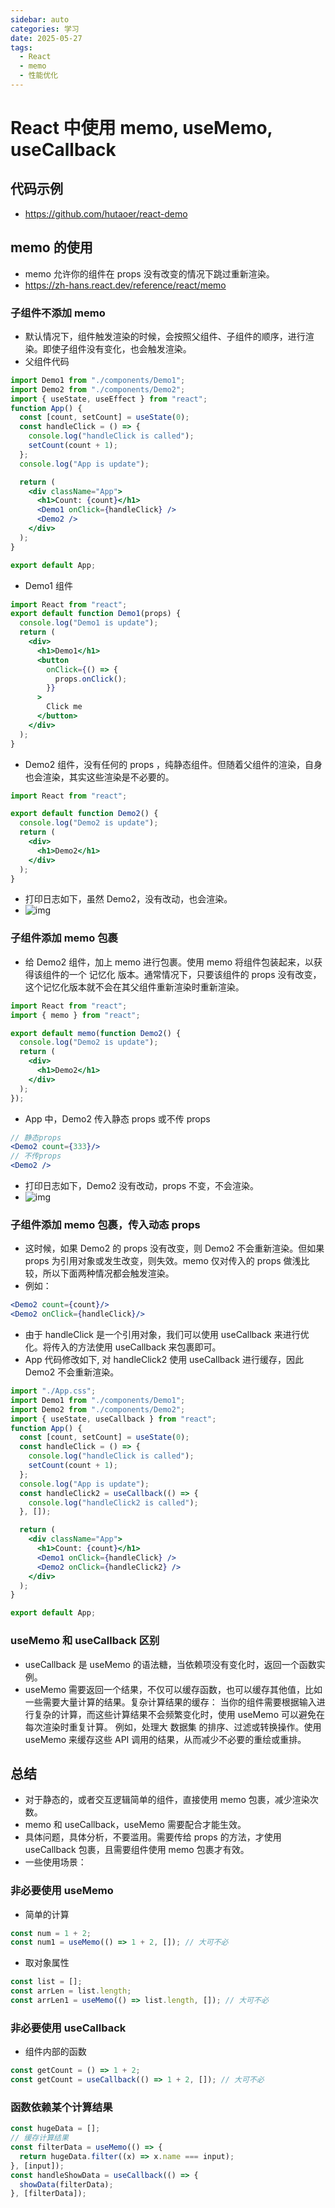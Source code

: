 ```yaml
---
sidebar: auto
categories: 学习
date: 2025-05-27
tags:
  - React
  - memo
  - 性能优化
---
```


# React 中使用 memo, useMemo, useCallback

## 代码示例

- https://github.com/hutaoer/react-demo

## memo 的使用

- memo 允许你的组件在 props 没有改变的情况下跳过重新渲染。
- https://zh-hans.react.dev/reference/react/memo

### 子组件不添加 memo

- 默认情况下，组件触发渲染的时候，会按照父组件、子组件的顺序，进行渲染。即使子组件没有变化，也会触发渲染。
- 父组件代码

```jsx
import Demo1 from "./components/Demo1";
import Demo2 from "./components/Demo2";
import { useState, useEffect } from "react";
function App() {
  const [count, setCount] = useState(0);
  const handleClick = () => {
    console.log("handleClick is called");
    setCount(count + 1);
  };
  console.log("App is update");

  return (
    <div className="App">
      <h1>Count: {count}</h1>
      <Demo1 onClick={handleClick} />
      <Demo2 />
    </div>
  );
}

export default App;
```

- Demo1 组件

```jsx
import React from "react";
export default function Demo1(props) {
  console.log("Demo1 is update");
  return (
    <div>
      <h1>Demo1</h1>
      <button
        onClick={() => {
          props.onClick();
        }}
      >
        Click me
      </button>
    </div>
  );
}
```

- Demo2 组件，没有任何的 props ，纯静态组件。但随着父组件的渲染，自身也会渲染，其实这些渲染是不必要的。

```jsx
import React from "react";

export default function Demo2() {
  console.log("Demo2 is update");
  return (
    <div>
      <h1>Demo2</h1>
    </div>
  );
}
```

- 打印日志如下，虽然 Demo2，没有改动，也会渲染。
- ![img](https://raw.githubusercontent.com/hutaoer/images/main/blog/study/react_memo/react_memo1.png)

### 子组件添加 memo 包裹

- 给 Demo2 组件，加上 memo 进行包裹。使用 memo 将组件包装起来，以获得该组件的一个 记忆化 版本。通常情况下，只要该组件的 props 没有改变，这个记忆化版本就不会在其父组件重新渲染时重新渲染。

```jsx
import React from "react";
import { memo } from "react";

export default memo(function Demo2() {
  console.log("Demo2 is update");
  return (
    <div>
      <h1>Demo2</h1>
    </div>
  );
});
```

- App 中，Demo2 传入静态 props 或不传 props

```jsx
// 静态props
<Demo2 count={333}/>
// 不传props
<Demo2 />
```

- 打印日志如下，Demo2 没有改动，props 不变，不会渲染。
- ![img](https://raw.githubusercontent.com/hutaoer/images/main/blog/study/react_memo/react_memo2.png)

### 子组件添加 memo 包裹，传入动态 props

- 这时候，如果 Demo2 的 props 没有改变，则 Demo2 不会重新渲染。但如果 props 为引用对象或发生改变，则失效。memo 仅对传入的 props 做浅比较，所以下面两种情况都会触发渲染。
- 例如：

```jsx
<Demo2 count={count}/>
<Demo2 onClick={handleClick}/>
```

- 由于 handleClick 是一个引用对象，我们可以使用 useCallback 来进行优化。将传入的方法使用 useCallback 来包裹即可。
- App 代码修改如下, 对 handleClick2 使用 useCallback 进行缓存，因此 Demo2 不会重新渲染。

```jsx
import "./App.css";
import Demo1 from "./components/Demo1";
import Demo2 from "./components/Demo2";
import { useState, useCallback } from "react";
function App() {
  const [count, setCount] = useState(0);
  const handleClick = () => {
    console.log("handleClick is called");
    setCount(count + 1);
  };
  console.log("App is update");
  const handleClick2 = useCallback(() => {
    console.log("handleClick2 is called");
  }, []);

  return (
    <div className="App">
      <h1>Count: {count}</h1>
      <Demo1 onClick={handleClick} />
      <Demo2 onClick={handleClick2} />
    </div>
  );
}

export default App;
```

### useMemo 和 useCallback 区别

- useCallback 是 useMemo 的语法糖，当依赖项没有变化时，返回一个函数实例。
- useMemo 需要返回一个结果，不仅可以缓存函数，也可以缓存其他值，比如一些需要大量计算的结果。复杂计算结果的缓存： 当你的组件需要根据输入进行复杂的计算，而这些计算结果不会频繁变化时，使用 useMemo 可以避免在每次渲染时重复计算。 例如，处理大 数据集 的排序、过滤或转换操作。使用 useMemo 来缓存这些 API 调用的结果，从而减少不必要的重绘或重排。

## 总结

- 对于静态的，或者交互逻辑简单的组件，直接使用 memo 包裹，减少渲染次数。
- memo 和 useCallback，useMemo 需要配合才能生效。
- 具体问题，具体分析，不要滥用。需要传给 props 的方法，才使用 useCallback 包裹，且需要组件使用 memo 包裹才有效。
- 一些使用场景：

### 非必要使用 useMemo

- 简单的计算

```jsx
const num = 1 + 2;
const num1 = useMemo(() => 1 + 2, []); // 大可不必
```

- 取对象属性

```jsx
const list = [];
const arrLen = list.length;
const arrLen1 = useMemo(() => list.length, []); // 大可不必
```

### 非必要使用 useCallback

- 组件内部的函数

```jsx
const getCount = () => 1 + 2;
const getCount = useCallback(() => 1 + 2, []); // 大可不必
```

### 函数依赖某个计算结果

```jsx
const hugeData = [];
// 缓存计算结果
const filterData = useMemo(() => {
  return hugeData.filter((x) => x.name === input);
}, [input]);
const handleShowData = useCallback(() => {
  showData(filterData);
}, [filterData]);
```

